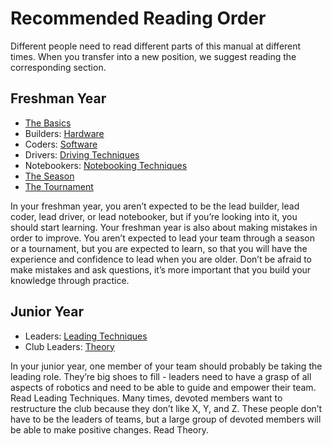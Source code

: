 # Recommended Reading Order

Different people need to read different parts of this manual at different times. When you transfer into a new position, we suggest reading the corresponding section.

## Freshman Year

-   [The Basics](../hardware/basics/tools.md)
-   Builders: [Hardware](../hardware/stationary.md)
-   Coders: [Software](../software/introduction.md)
-   Drivers: [Driving Techniques](../driving.md)
-   Notebookers: [Notebooking Techniques](../notebooking.md)
-   [The Season](../the-season.md)
-   [The Tournament](../the-tournament.md)

In your freshman year, you aren’t expected to be the lead builder, lead coder, lead driver, or lead notebooker, but if you’re looking into it, you should start learning. Your freshman year is also about making mistakes in order to improve. You aren’t expected to lead your team through a season or a tournament, but you are expected to learn, so that you will have the experience and confidence to lead when you are older. Don’t be afraid to make mistakes and ask questions, it’s more important that you build your knowledge through practice.

## Junior Year

-   Leaders: [Leading Techniques](../leading.md)
-   Club Leaders: [Theory](../theory.md)

In your junior year, one member of your team should probably be taking the leading role. They’re big shoes to fill - leaders need to have a grasp of all aspects of robotics and need to be able to guide and empower their team. Read Leading Techniques.
Many times, devoted members want to restructure the club because they don’t like X, Y, and Z. These people don’t have to be the leaders of teams, but a large group of devoted members will be able to make positive changes. Read Theory.
